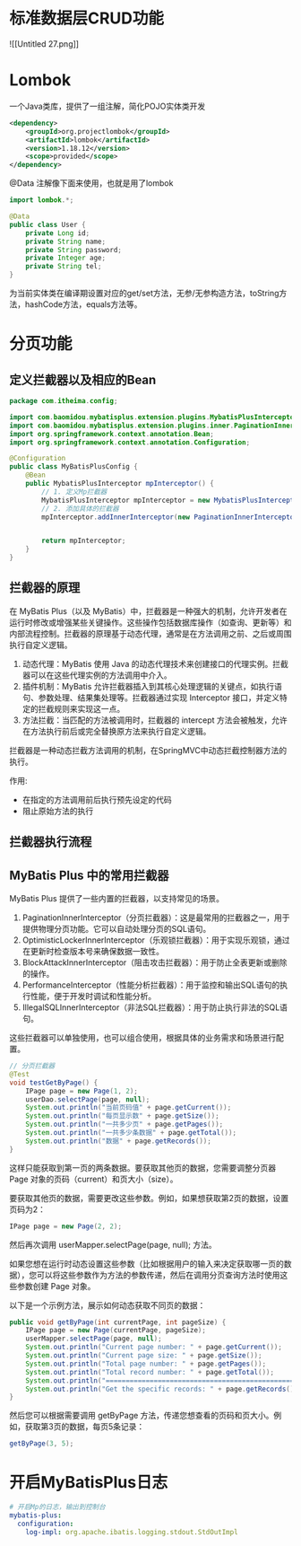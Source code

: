 # 标准数据层CRUD功能

![[Untitled 27.png]]

# Lombok

一个Java类库，提供了一组注解，简化POJO实体类开发

```XML
<dependency>
    <groupId>org.projectlombok</groupId>
    <artifactId>lombok</artifactId>
    <version>1.18.12</version>
    <scope>provided</scope>
</dependency>
```

@Data 注解像下面来使用，也就是用了lombok

```Java
import lombok.*;

@Data
public class User {
    private Long id;
    private String name;
    private String password;
    private Integer age;
    private String tel;
}
```

为当前实体类在编译期设置对应的get/set方法，无参/无参构造方法，toString方法，hashCode方法，equals方法等。

# 分页功能

## 定义拦截器以及相应的Bean

```Java
package com.itheima.config;

import com.baomidou.mybatisplus.extension.plugins.MybatisPlusInterceptor;
import com.baomidou.mybatisplus.extension.plugins.inner.PaginationInnerInterceptor;
import org.springframework.context.annotation.Bean;
import org.springframework.context.annotation.Configuration;

@Configuration
public class MyBatisPlusConfig {
    @Bean
    public MybatisPlusInterceptor mpInterceptor() {
        // 1. 定义Mp拦截器
        MybatisPlusInterceptor mpInterceptor = new MybatisPlusInterceptor();
        // 2. 添加具体的拦截器
        mpInterceptor.addInnerInterceptor(new PaginationInnerInterceptor());


        return mpInterceptor;
    }
}
```

## 拦截器的原理

在 MyBatis Plus（以及 MyBatis）中，拦截器是一种强大的机制，允许开发者在运行时修改或增强某些关键操作。这些操作包括数据库操作（如查询、更新等）和内部流程控制。拦截器的原理基于动态代理，通常是在方法调用之前、之后或周围执行自定义逻辑。

1. 动态代理：MyBatis 使用 Java 的动态代理技术来创建接口的代理实例。拦截器可以在这些代理实例的方法调用中介入。
2. 插件机制：MyBatis 允许拦截器插入到其核心处理逻辑的关键点，如执行语句、参数处理、结果集处理等。拦截器通过实现 Interceptor 接口，并定义特定的拦截规则来实现这一点。
3. 方法拦截：当匹配的方法被调用时，拦截器的 intercept 方法会被触发，允许在方法执行前后或完全替换原方法来执行自定义逻辑。

拦截器是一种动态拦截方法调用的机制，在SpringMVC中动态拦截控制器方法的执行。

作用:

- 在指定的方法调用前后执行预先设定的代码
- 阻止原始方法的执行

## 拦截器执行流程

## MyBatis Plus 中的常用拦截器

MyBatis Plus 提供了一些内置的拦截器，以支持常见的场景。

1. PaginationInnerInterceptor（分页拦截器）：这是最常用的拦截器之一，用于提供物理分页功能。它可以自动处理分页的SQL语句。
2. OptimisticLockerInnerInterceptor（乐观锁拦截器）：用于实现乐观锁，通过在更新时检查版本号来确保数据一致性。
3. BlockAttackInnerInterceptor（阻击攻击拦截器）：用于防止全表更新或删除的操作。
4. PerformanceInterceptor（性能分析拦截器）：用于监控和输出SQL语句的执行性能，便于开发时调试和性能分析。
5. IllegalSQLInnerInterceptor（非法SQL拦截器）：用于防止执行非法的SQL语句。

这些拦截器可以单独使用，也可以组合使用，根据具体的业务需求和场景进行配置。

```Java
// 分页拦截器
@Test
void testGetByPage() {
    IPage page = new Page(1, 2);
    userDao.selectPage(page, null);
    System.out.println("当前页码值" + page.getCurrent());
    System.out.println("每页显示数" + page.getSize());
    System.out.println("一共多少页" + page.getPages());
    System.out.println("一共多少条数据" + page.getTotal());
    System.out.println("数据" + page.getRecords());
}
```

这样只能获取到第一页的两条数据。要获取其他页的数据，您需要调整分页器 Page 对象的页码（current）和页大小（size）。

要获取其他页的数据，需要更改这些参数。例如，如果想获取第2页的数据，设置页码为2：

```Java
IPage page = new Page(2, 2);
```

然后再次调用 userMapper.selectPage(page, null); 方法。

如果您想在运行时动态设置这些参数（比如根据用户的输入来决定获取哪一页的数据），您可以将这些参数作为方法的参数传递，然后在调用分页查询方法时使用这些参数创建 Page 对象。

以下是一个示例方法，展示如何动态获取不同页的数据：

```Java
public void getByPage(int currentPage, int pageSize) {
    IPage page = new Page(currentPage, pageSize);
    userMapper.selectPage(page, null);
    System.out.println("Current page number: " + page.getCurrent());
    System.out.println("Current page size: " + page.getSize());
    System.out.println("Total page number: " + page.getPages());
    System.out.println("Total record number: " + page.getTotal());
    System.out.println("================================================");
    System.out.println("Get the specific records: " + page.getRecords());
}
```

然后您可以根据需要调用 getByPage 方法，传递您想查看的页码和页大小。例如，获取第3页的数据，每页5条记录：

```Java
getByPage(3, 5);
```

# 开启MyBatisPlus日志

```YAML
# 开启Mp的日志，输出到控制台
mybatis-plus:
  configuration:
    log-impl: org.apache.ibatis.logging.stdout.StdOutImpl
```